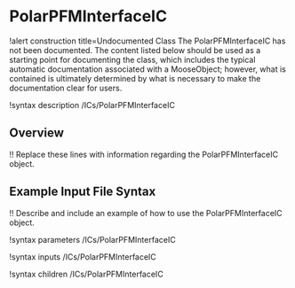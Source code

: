 # PolarPFMInterfaceIC

!alert construction title=Undocumented Class
The PolarPFMInterfaceIC has not been documented. The content listed below should be used as a starting point for
documenting the class, which includes the typical automatic documentation associated with a
MooseObject; however, what is contained is ultimately determined by what is necessary to make the
documentation clear for users.

!syntax description /ICs/PolarPFMInterfaceIC

## Overview

!! Replace these lines with information regarding the PolarPFMInterfaceIC object.

## Example Input File Syntax

!! Describe and include an example of how to use the PolarPFMInterfaceIC object.

!syntax parameters /ICs/PolarPFMInterfaceIC

!syntax inputs /ICs/PolarPFMInterfaceIC

!syntax children /ICs/PolarPFMInterfaceIC
